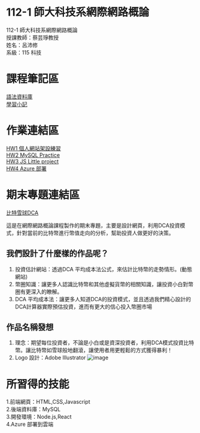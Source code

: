 # 112-1 師大科技系網際網路概論  
112-1 師大科技系網際網路概論  
授課教師：蔡芸琤教授  
姓名：呂沛修  
系級：115 科技  
# 課程筆記區  
[語法資料庫](https://www.w3schools.com/html/html_elements.asp)  
[學習小記](https://docs.google.com/document/d/1xpATTT-CX11CyOIlRsAxHfVrZYkgcenpQyNx5GYPJ-I/edit)
# 作業連結區
[HW1 個人網站架設練習](https://peihsiulu.github.io/HW1/)  
[HW2 MySQL Practice](https://www.youtube.com/watch?v=2WbSfjxPQxo)  
[HW3 JS Little project](https://www.youtube.com/watch?v=gLajjVxaOB0)  
[HW4 Azure 部署](https://www.youtube.com/watch?v=1tTbpAGpUE8)

# 期末專題連結區   
[比特雪球DCA](https://bitcoinwebapp.azurewebsites.net/?fbclid=IwAR1SyaN4RGs1uYxNPvsBm07o9ejUgBRG8inQy8P4uWIF0pdvYwqEqNUL0dM)  

這是在網際網路概論課程製作的期末專題，主要是設計網頁，利用DCA投資模式，針對當前的比特幣進行幣值走向的分析，幫助投資人做更好的決策。
## 我們設計了什麼樣的作品呢？
1. 投資估計網站：透過DCA 平均成本法公式，來估計比特幣的走勢情形。(動態網站)  
2. 幣圈知識：讓更多人認識比特幣和其他虛擬貨幣的相關知識，讓投資小白對幣圈有更深入的瞭解。 
3. DCA 平均成本法：讓更多人知道DCA的投資模式，並且透過我們精心設計的DCA計算器實際預估投資，進而有更大的信心投入幣圈市場  
## 作品名稱發想
1. 理念：期望每位投資者，不論是小白或是資深投資者，利用DCA模式投資比特幣。讓比特幣如雪球般地翻滾，讓使用者用更輕鬆的方式獲得暴利！
2. Logo 設計：Adobe Illustrator
   ![image](https://github.com/user-attachments/assets/8e415aef-fd8c-4fdd-93c8-064932a92738)




# 所習得的技能
1.前端網頁：HTML,CSS,Javascript  
2.後端資料庫：MySQL  
3.開發環境：Node.js,React  
4.Azure 部署到雲端  


